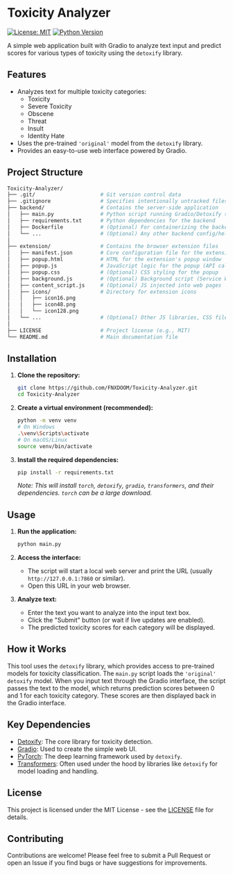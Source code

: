 # Toxicity Analyzer

[![License: MIT](https://img.shields.io/badge/License-MIT-yellow.svg)](https://opensource.org/licenses/MIT)
[![Python Version](https://img.shields.io/badge/python-3.8%2B-blue.svg)](https://www.python.org/downloads/)

A simple web application built with Gradio to analyze text input and predict scores for various types of toxicity using the `detoxify` library.

## Features

*   Analyzes text for multiple toxicity categories:
    *   Toxicity
    *   Severe Toxicity
    *   Obscene
    *   Threat
    *   Insult
    *   Identity Hate
*   Uses the pre-trained `'original'` model from the `detoxify` library.
*   Provides an easy-to-use web interface powered by Gradio.

## Project Structure

```bash
Toxicity-Analyzer/
├── .git/                     # Git version control data
├── .gitignore                # Specifies intentionally untracked files
├── backend/                  # Contains the server-side application
│   ├── main.py               # Python script running Gradio/Detoxify server
│   ├── requirements.txt      # Python dependencies for the backend
│   ├── Dockerfile            # (Optional) For containerizing the backend
│   └── ...                   # (Optional) Any other backend config/helper files
│
├── extension/                # Contains the browser extension files
│   ├── manifest.json         # Core configuration file for the extension (required)
│   ├── popup.html            # HTML for the extension's popup window
│   ├── popup.js              # JavaScript logic for the popup (API calls, UI updates)
│   ├── popup.css             # (Optional) CSS styling for the popup
│   ├── background.js         # (Optional) Background script (Service Worker for MV3) for tasks
│   ├── content_script.js     # (Optional) JS injected into web pages
│   ├── icons/                # Directory for extension icons
│   │   ├── icon16.png
│   │   ├── icon48.png
│   │   └── icon128.png
│   └── ...                   # (Optional) Other JS libraries, CSS files, assets
│
├── LICENSE                   # Project license (e.g., MIT)
└── README.md                 # Main documentation file
```

## Installation

1.  **Clone the repository:**
    ```bash
    git clone https://github.com/FNXDOOM/Toxicity-Analyzer.git
    cd Toxicity-Analyzer
    ```

2.  **Create a virtual environment (recommended):**
    ```bash
    python -m venv venv
    # On Windows
    .\venv\Scripts\activate
    # On macOS/Linux
    source venv/bin/activate
    ```

3.  **Install the required dependencies:**
    ```bash
    pip install -r requirements.txt
    ```
    *Note: This will install `torch`, `detoxify`, `gradio`, `transformers`, and their dependencies. `torch` can be a large download.*

## Usage

1.  **Run the application:**
    ```bash
    python main.py
    ```

2.  **Access the interface:**
    *   The script will start a local web server and print the URL (usually `http://127.0.0.1:7860` or similar).
    *   Open this URL in your web browser.

3.  **Analyze text:**
    *   Enter the text you want to analyze into the input text box.
    *   Click the "Submit" button (or wait if live updates are enabled).
    *   The predicted toxicity scores for each category will be displayed.

## How it Works

This tool uses the `detoxify` library, which provides access to pre-trained models for toxicity classification. The `main.py` script loads the `'original'` `detoxify` model. When you input text through the Gradio interface, the script passes the text to the model, which returns prediction scores between 0 and 1 for each toxicity category. These scores are then displayed back in the Gradio interface.

## Key Dependencies

*   [Detoxify](https://github.com/unitaryai/detoxify): The core library for toxicity detection.
*   [Gradio](https://www.gradio.app/): Used to create the simple web UI.
*   [PyTorch](https://pytorch.org/): The deep learning framework used by `detoxify`.
*   [Transformers](https://huggingface.co/docs/transformers/index): Often used under the hood by libraries like `detoxify` for model loading and handling.

## License

This project is licensed under the MIT License - see the [LICENSE](LICENSE) file for details.

## Contributing

Contributions are welcome! Please feel free to submit a Pull Request or open an Issue if you find bugs or have suggestions for improvements.
